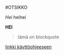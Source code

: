 #OTSIKKO

*Hei* heihei

**HEI**

> tämä on
> blockquote

[linkki käyttöohjeeseen](https://github.com/emmniemi/otm2016/blob/master/dokumentointi/kaytto-ohje.md)
